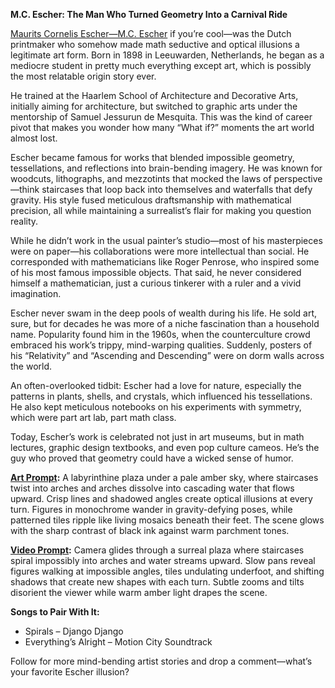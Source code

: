 **M.C. Escher: The Man Who Turned Geometry Into a Carnival Ride**

[Maurits Cornelis Escher—M.C. Escher](https://mcescher.com/?utm_source=chatgpt.com) if you’re cool—was the Dutch printmaker who somehow made math seductive and optical illusions a legitimate art form. Born in 1898 in Leeuwarden, Netherlands, he began as a mediocre student in pretty much everything except art, which is possibly the most relatable origin story ever.

He trained at the Haarlem School of Architecture and Decorative Arts, initially aiming for architecture, but switched to graphic arts under the mentorship of Samuel Jessurun de Mesquita. This was the kind of career pivot that makes you wonder how many “What if?” moments the art world almost lost.

Escher became famous for works that blended impossible geometry, tessellations, and reflections into brain-bending imagery. He was known for woodcuts, lithographs, and mezzotints that mocked the laws of perspective—think staircases that loop back into themselves and waterfalls that defy gravity. His style fused meticulous draftsmanship with mathematical precision, all while maintaining a surrealist’s flair for making you question reality.

While he didn’t work in the usual painter’s studio—most of his masterpieces were on paper—his collaborations were more intellectual than social. He corresponded with mathematicians like Roger Penrose, who inspired some of his most famous impossible objects. That said, he never considered himself a mathematician, just a curious tinkerer with a ruler and a vivid imagination.

Escher never swam in the deep pools of wealth during his life. He sold art, sure, but for decades he was more of a niche fascination than a household name. Popularity found him in the 1960s, when the counterculture crowd embraced his work’s trippy, mind-warping qualities. Suddenly, posters of his “Relativity” and “Ascending and Descending” were on dorm walls across the world.

An often-overlooked tidbit: Escher had a love for nature, especially the patterns in plants, shells, and crystals, which influenced his tessellations. He also kept meticulous notebooks on his experiments with symmetry, which were part art lab, part math class.

Today, Escher’s work is celebrated not just in art museums, but in math lectures, graphic design textbooks, and even pop culture cameos. He’s the guy who proved that geometry could have a wicked sense of humor.

**[Art Prompt](https://lumaiere.com/?gallery=surrealism3):**
A labyrinthine plaza under a pale amber sky, where staircases twist into arches and arches dissolve into cascading water that flows upward. Crisp lines and shadowed angles create optical illusions at every turn. Figures in monochrome wander in gravity-defying poses, while patterned tiles ripple like living mosaics beneath their feet. The scene glows with the sharp contrast of black ink against warm parchment tones.

**[Video Prompt](https://www.tiktok.com/@davelumai/video/7536710677382139167):**
Camera glides through a surreal plaza where staircases spiral impossibly into arches and water streams upward. Slow pans reveal figures walking at impossible angles, tiles undulating underfoot, and shifting shadows that create new shapes with each turn. Subtle zooms and tilts disorient the viewer while warm amber light drapes the scene.

**Songs to Pair With It:**

* Spirals – Django Django
* Everything’s Alright – Motion City Soundtrack

Follow for more mind-bending artist stories and drop a comment—what’s your favorite Escher illusion?

